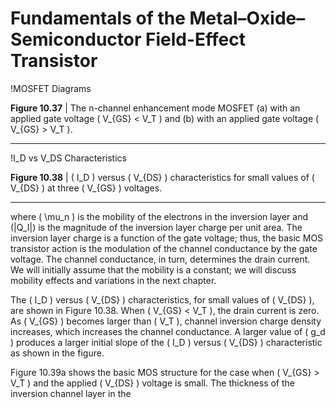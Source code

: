 # Fundamentals of the Metal–Oxide–Semiconductor Field-Effect Transistor

!MOSFET Diagrams

**Figure 10.37** | The n-channel enhancement mode MOSFET (a) with an applied gate voltage \( V_{GS} < V_T \) and (b) with an applied gate voltage \( V_{GS} > V_T \).

----

!I_D vs V_DS Characteristics

**Figure 10.38** | \( I_D \) versus \( V_{DS} \) characteristics for small values of \( V_{DS} \) at three \( V_{GS} \) voltages.

----

where \( \mu_n \) is the mobility of the electrons in the inversion layer and \(|Q_I|\) is the magnitude of the inversion layer charge per unit area. The inversion layer charge is a function of the gate voltage; thus, the basic MOS transistor action is the modulation of the channel conductance by the gate voltage. The channel conductance, in turn, determines the drain current. We will initially assume that the mobility is a constant; we will discuss mobility effects and variations in the next chapter.

The \( I_D \) versus \( V_{DS} \) characteristics, for small values of \( V_{DS} \), are shown in Figure 10.38. When \( V_{GS} < V_T \), the drain current is zero. As \( V_{GS} \) becomes larger than \( V_T \), channel inversion charge density increases, which increases the channel conductance. A larger value of \( g_d \) produces a larger initial slope of the \( I_D \) versus \( V_{DS} \) characteristic as shown in the figure.

Figure 10.39a shows the basic MOS structure for the case when \( V_{GS} > V_T \) and the applied \( V_{DS} \) voltage is small. The thickness of the inversion channel layer in the